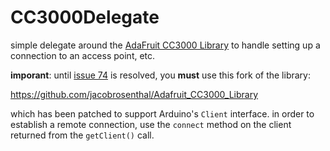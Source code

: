 CC3000Delegate
==============

simple delegate around the [AdaFruit CC3000 Library](https://github.com/adafruit/Adafruit_CC3000_Library) to handle setting up a connection to an access point, etc.

**imporant**: until [issue 74](https://github.com/adafruit/Adafruit_CC3000_Library/pull/74) is resolved, you **must** use this fork of the library:

 https://github.com/jacobrosenthal/Adafruit_CC3000_Library
 
which has been patched to support Arduino's `Client` interface. in order to establish a remote connection, use the `connect` method on the client returned from the `getClient()` call.
